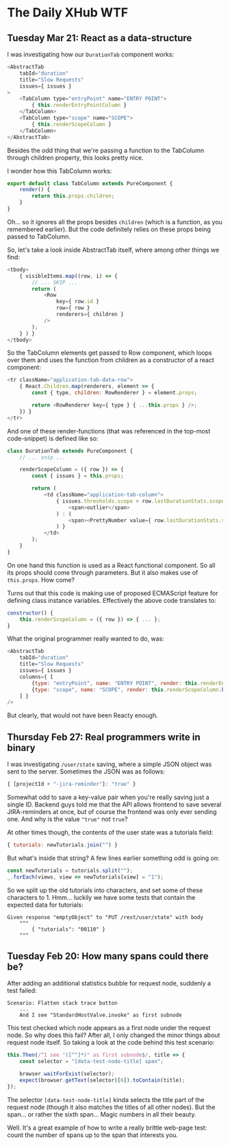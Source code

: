 # The Daily XHub WTF

## Tuesday Mar 21: React as a data-structure

I was investigating how our `DurationTab` component works:

```js
<AbstractTab
    tabId="duration"
    title="Slow Requests"
    issues={ issues }
>
    <TabColumn type="entryPoint" name="ENTRY POINT">
        { this.renderEntryPointColumn }
    </TabColumn>
    <TabColumn type="scope" name="SCOPE">
        { this.renderScopeColumn }
    </TabColumn>
</AbstractTab>
```

Besides the odd thing that we're passing a function
to the TabColumn through children property, this looks pretty nice.

I wonder how this TabColumn works:

```js
export default class TabColumn extends PureComponent {
    render() {
        return this.props.children;
    }
}
```

Oh... so it ignores all the props besides `children`
(which is a function, as you remembered earlier).
But the code definitely relies on these props being
passed to TabColumn.

So, let's take a look inside AbstractTab itself, where
among other things we find:

```js
<tbody>
    { visibleItems.map((row, i) => {
        // ... SKIP ...
        return (
            <Row
                key={ row.id }
                row={ row }
                renderers={ children }
            />
        );
    } ) }
</tbody>
```

So the TabColumn elements get passed to Row component,
which loops over them and uses the function from children
as a constructor of a react component:

```js
<tr className="application-tab-data-row">
    { React.Children.map(renderers, element => {
        const { type, children: RowRenderer } = element.props;

        return <RowRenderer key={ type } { ...this.props } />;
    }) }
</tr>
```

And one of these render-functions
(that was referenced in the top-most code-snippet)
is defined like so:

```js
class DurationTab extends PureComponent {
    // ... snip ...

    renderScopeColumn = ({ row }) => {
        const { issues } = this.props;

        return (
            <td className="application-tab-column">
                { issues.thresholds.scope > row.lastDurationStats.scope ? (
                    <span>outlier</span>
                ) : (
                    <span><PrettyNumber value={ row.lastDurationStats.scope } decimal={ 1 } />%</span>
                ) }
            </td>
        );
    }
}
```

On one hand this function is used as a React functional component.
So all its props should come through parameters.
But it also makes use of `this.props`. How come?

Turns out that this code is making use of proposed ECMAScript feature
for defining class instance variables. Effectively the above code
translates to:

```js
constructor() {
    this.renderScopeColumn = ({ row }) => { ... };
}
```

What the original programmer really wanted to do, was:

```js
<AbstractTab
    tabId="duration"
    title="Slow Requests"
    issues={ issues }
    columns={ [
        {type: "entryPoint", name: "ENTRY POINT", render: this.renderEntryPointColumn.bind(this)},
        {type: "scope", name: "SCOPE", render: this.renderScopeColumn.bind(this)},
    ] }
/>
```

But clearly, that would not have been Reacty enough.

## Thursday Feb 27: Real programmers write in binary

I was investigating `/user/state` saving, where a simple
JSON object was sent to the server.  Sometimes the JSON
was as follows:

```js
{ [projectId + "-jira-reminder"]: "true" }
```

Somewhat odd to save a key-value pair when you're really saving
just a single ID.  Backend guys told me that the API allows
frontend to save several JIRA-reminders at once, but of course
the frontend was only ever sending one.  And why is the value
`"true"` not `true`?

At other times though, the contents of the user state was a
tutorials field:

```js
{ tutorials: newTutorials.join("") }
```

But what's inside that string? A few lines earlier something odd
is going on:

```js
const newTutorials = tutorials.split("");
_.forEach(views, view => newTutorials[view] = "1");
```

So we split up the old tutorials into characters, and set some
of these characters to 1. Hmm... luckily we have some tests
that contain the expected data for tutorials:

```
Given response "emptyObject" to "PUT /rest/user/state" with body
    """
        { "tutorials": "00110" }
    """
```

## Tuesday Feb 20: How many spans could there be?

After adding an additional statistics bubble for request node,
suddenly a test failed:

```
Scenario: Flatten stack trace button
    ...
    And I see "StandardHostValve.invoke" as first subnode
```

This test checked which node appears as a first node under
the request node.  So why does this fail?  After all, I only
changed the minor things about request node itself.  So
taking a look at the code behind this test scenario:

```js
this.Then(/^I see "([^"]*)" as first subnode$/, title => {
    const selector = "[data-test-node-title] span";

    browser.waitForExist(selector);
    expect(browser.getText(selector)[6]).toContain(title);
});
```

The selector `[data-test-node-title]` kinda selects the
title part of the request node (though it also matches the
titles of all other nodes).  But the span... or rather the
sixth span... Magic numbers in all their beauty.

Well. It's a great example of how to write a really brittle
web-page test: count the number of spans up to the span
that interests you.
